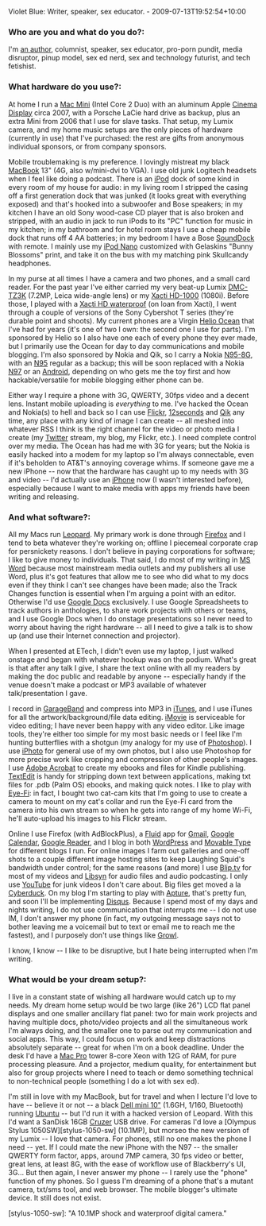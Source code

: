 Violet Blue: Writer, speaker, sex educator. - 2009-07-13T19:52:54+10:00

### Who are you and what do you do?:

I'm [an author](http://tinynibbles.com/ "Violet's website."), columnist, speaker, sex educator, pro-porn pundit, media disruptor, pinup model, sex ed nerd, sex and technology futurist, and tech fetishist.

### What hardware do you use?:

At home I run a [Mac Mini][mac-mini] (Intel Core 2 Duo) with an aluminum Apple [Cinema Display][cinema-display] circa 2007, with a Porsche LaCie hard drive as backup, plus an extra Mini from 2006 that I use for slave tasks. That setup, my Lumix camera, and my home music setups are the only pieces of hardware (currently in use) that I've purchased: the rest are gifts from anonymous individual sponsors, or from company sponsors.

Mobile troublemaking is my preference. I lovingly mistreat my black [MacBook][] 13" (4G, also w/mini-dvi to VGA). I use old junk Logitech headsets when I feel like doing a podcast. There is an [iPod][] dock of some kind in every room of my house for audio: in my living room I stripped the casing off a first generation dock that was junked (it looks great with everything exposed) and that's hooked into a subwoofer and Bose speakers; in my kitchen I have an old Sony wood-case CD player that is also broken and stripped, with an audio in jack to run iPods to its "PC" function for music in my kitchen; in my bathroom and for hotel room stays I use a cheap mobile dock that runs off 4 AA batteries; in my bedroom I have a Bose [SoundDock][] with remote. I mainly use my [iPod Nano][ipod-nano] customized with Gelaskins "Bunny Blossoms" print, and take it on the bus with my matching pink Skullcandy headphones.

In my purse at all times I have a camera and two phones, and a small card reader. For the past year I've either carried my very beat-up Lumix [DMC-TZ3K][lumix-dmc-tz3] (7.2MP, Leica wide-angle lens) or my [Xacti HD-1000][xacti-vpc-hd1000] (1080i). Before those, I played with a [Xacti HD waterproof][xacti-vpc-wh1] (on loan from Xacti), I went through a couple of versions of the Sony Cybershot T series (they're durable point and shoots). My current phones are a Virgin [Helio Ocean][helio-ocean] that I've had for years (it's one of two I own: the second one I use for parts). I'm sponsored by Helio so I also have one each of every phone they ever made, but I primarily use the Ocean for day to day communications and mobile blogging. I'm also sponsored by Nokia and Qik, so I carry a Nokia [N95-8G][n95-8g], with an [N95][] regular as a backup; this will be soon replaced with a Nokia [N97][] or an [Android][], depending on who gets me the toy first and how hackable/versatile for mobile blogging either phone can be.

Either way I require a phone with 3G, QWERTY, 30fps video and a decent lens. Instant mobile uploading is *everything* to me. I've hacked the Ocean and Nokia(s) to hell and back so I can use [Flickr][], [12seconds][] and [Qik][] any time, any place with any kind of image I can create -- all meshed into whatever RSS I think is the right channel for the video or photo media I create (my [Twitter][] stream, my blog, my Flickr, etc.). I need complete control over my media. The Ocean has had me with 3G for years; but the Nokia is easily hacked into a modem for my laptop so I'm always connectable, even if it's beholden to AT&T's annoying coverage whims. If someone gave me a new iPhone -- now that the hardware has caught up to my needs with 3G and video -- I'd actually use an [iPhone][] now (I wasn't interested before), especially because I want to make media with apps my friends have been writing and releasing.

### And what software?:

All my Macs run [Leopard][]. My primary work is done through [Firefox][] and I tend to beta whatever they're working on; offline I piecemeal corporate crap for persnickety reasons. I don't believe in paying corporations for software; I like to give money to individuals. That said, I do most of my writing in [MS Word][word] because most mainstream media outlets and my publishers all use Word, plus it's got features that allow me to see who did what to my docs even if they think I can't see changes have been made; also the Track Changes function is essential when I'm arguing a point with an editor. Otherwise I'd use [Google Docs][google-docs] exclusively. I use Google Spreadsheets to track authors in anthologies, to share work projects with others or teams, and I use Google Docs when I do onstage presentations so I never need to worry about having the right hardware -- all I need to give a talk is to show up (and use their Internet connection and projector).

When I presented at ETech, I didn't even use my laptop, I just walked onstage and began with whatever hookup was on the podium. What's great is that after any talk I give, I share the text online with all my readers by making the doc public and readable by anyone -- especially handy if the venue doesn't make a podcast or MP3 available of whatever talk/presentation I gave.

I record in [GarageBand][] and compress into MP3 in [iTunes][], and I use iTunes for all the artwork/background/file data editing. [iMovie][] is serviceable for video editing; I have never been happy with any video editor. Like image tools, they're either too simple for my most basic needs or I feel like I'm hunting butterflies with a shotgun (my analogy for my use of [Photoshop][]). I use [iPhoto][] for general use of my own photos, but I also use Photoshop for more precise work like cropping and compression of other people's images. I use [Adobe Acrobat][acrobat] to create my ebooks and files for Kindle publishing. [TextEdit][] is handy for stripping down text between applications, making txt files for .pdb (Palm OS) ebooks, and making quick notes. I like to play with [Eye-Fi][]: in fact, I bought two cat-cam kits that I'm going to use to create a camera to mount on my cat's collar and run the Eye-Fi card from the camera into his own stream so when he gets into range of my home Wi-Fi, he'll auto-upload his images to his Flickr stream.

Online I use Firefox (with AdBlockPlus), a [Fluid][] app for [Gmail][], [Google Calendar][google-calendar], [Google Reader][google-reader], and I blog in both [WordPress][] and [Movable Type][movable-type] for different blogs I run. For online images I farm out galleries and one-off shots to a couple different image hosting sites to keep Laughing Squid's bandwidth under control; for the same reasons (and more) I use [Blip.tv][] for most of my videos and [Libsyn][] for audio files and audio podcasting. I only use [YouTube][] for junk videos I don't care about. Big files get moved a la [Cyberduck][]. On my blog I'm starting to play with [Apture][], that's pretty fun, and soon I'll be implementing [Disqus][]. Because I spend most of my days and nights writing, I do not use communication that interrupts me -- I do not use IM, I don't answer my phone (in fact, my outgoing message says not to bother leaving me a voicemail but to text or email me to reach me the fastest), and I purposely don't use things like [Growl][].

I know, I know -- I like to be disruptive, but I hate being interrupted when I'm writing.

### What would be your dream setup?:

I live in a constant state of wishing all hardware would catch up to my needs. My dream home setup would be two large (like 26") LCD flat panel displays and one smaller ancillary flat panel: two for main work projects and having multiple docs, photo/video projects and all the simultaneous work I'm always doing, and the smaller one to parse out my communication and social apps. This way, I could focus on work and keep distractions absolutely separate -- great for when I'm on a book deadline. Under the desk I'd have a [Mac Pro][mac-pro] tower 8-core Xeon with 12G of RAM, for pure processing pleasure. And a projector, medium quality, for entertainment but also for group projects where I need to teach or demo something technical to non-technical people (something I do a lot with sex ed).

I'm still in love with my MacBook, but for travel and when I lecture I'd love to have -- believe it or not -- a black [Dell mini 10"][inspiron-mini-10] (1.6GH, 1/160, Bluetooth) running [Ubuntu][] -- but I'd run it with a hacked version of Leopard. With this I'd want a SanDisk 16GB [Cruzer][] USB drive. For cameras I'd love a [Olympus Stylus 1050SW][stylus-1050-sw] (10.1MP), but morseo the new version of my Lumix -- I love that camera. For phones, still no one makes the phone I need -- yet. If I could mate the new iPhone with the N97 -- the smaller QWERTY form factor, apps, around 7MP camera, 30 fps video or better, great lens, at least 8G, with the ease of workflow use of Blackberry's UI, 3G... But then again, I never answer my phone -- I rarely use the "phone" function of my phones. So I guess I'm dreaming of a phone that's a mutant camera, txt/sms tool, and web browser. The mobile blogger's ultimate device. It still does not exist.


[mac-mini]: http://www.apple.com/macmini/ "The lil' Intel-based Mac."
[cinema-display]: http://www.apple.com/displays/cinema/ "The LCD display line."
[macbook]: http://www.apple.com/macbook/ "The consumer Mac laptop."
[ipod]: http://www.apple.com/ipod/ "The infamous music player."
[sounddock]: http://www.bose.com/controller?event=DTC_LINKS_TARGET_EVENT&DTCLinkID=7475&src=SOUNDDOCK "A speaker system for iPods."
[ipod-nano]: http://www.apple.com/ipodnano/ "The smallest iPod with a screen."
[lumix-dmc-tz3]: http://www.dpreview.com/reviews/panasonictz3/ "A 7.2 megapixel digital camera."
[xacti-vpc-hd1000]: http://sanyo.com/xacti/english/products/vpc_hd1000/ "A hand-held HD video recorder."
[xacti-vpc-wh1]: http://sanyo.com/xacti/english/products/vpc_wh1/ "A hand-held waterproof HD video recorder."
[helio-ocean]: http://www.helio.com/#/mobile-devices/ocean/ "A smartphone with a 2MP camera."
[n95-8g]: http://www.nokiausa.com/find-products/phones/nokia-n95-8gb "A mobile phone with GPS, 5MP camera and 8GB of storage."
[n95]: http://www.nokiausa.com/find-products/phones/nokia-n95 "A mobile phone with GPS and a 5MP camera."
[n97]: http://www.nokiausa.com/find-products/phones/nokia-n97/ "A smartphone with a touch screen, 5MP camera and hardware keyboard."
[android]: http://code.google.com/android/ "A mobile phone platform."
[flickr]: http://www.flickr.com/ "Possibly the best photo-sharing website, like, evar."
[12seconds]: http://12seconds.tv/ "A web service for uploading videos from mobile phones or webcams."
[qik]: http://qik.com/ "A web service for streaming live video from your mobile phone."
[twitter]: http://twitter.com/ "An online micro-blogging platform."
[iphone]: http://www.apple.com/iphone/ "C'mon, you know what this is."
[leopard]: http://www.apple.com/macosx/ "Version 10.5 of the operating system for the Mac."
[firefox]: http://mozilla.com/firefox/ "The very popular open source web browser."
[word]: http://office.microsoft.com/en-us/word/ "A popular document editor."
[google-docs]: http://docs.google.com "A web-based office suite."
[garageband]: http://www.apple.com/ilife/garageband/ "An audio recording and editing tool for the Mac."
[itunes]: http://www.apple.com/itunes/ "The infamous jukebox application."
[imovie]: http://www.apple.com/ilife/imovie/ "An OS X video editor, included in iLife."
[photoshop]: http://adobe.com/products/photoshop/ "The infamous graphic editor."
[iphoto]: http://www.apple.com/ilife/iphoto/ "Photo management software for the Mac."
[acrobat]: http://www.adobe.com/products/acrobat/ "Software for creating and editing PDF documents."
[textedit]: http://support.apple.com/kb/HT2523 "The default text editor included with Mac OS X."
[eye-fi]: http://www.eye.fi/ "Memory cards for cameras with built-in WiFi."
[fluid]: http://fluidapp.com/ "A WebKit-based application for creating Site Specific Browsers."
[gmail]: http://mail.google.com/ "Web-based email."
[google-calendar]: http://calendar.google.com/ "A web-based calendar client."
[google-reader]: http://reader.google.com/ "A web-based feed reader."
[wordpress]: http://wordpress.com/ "Weblog publishing software."
[movable-type]: http://movabletype.org/ "Weblog publishing software."
[blip.tv]: http://blip.tv/ "A media sharing and distribution web service."
[libsyn]: http://www.libsyn.com/ "A web service for distributing DIY podcasts."
[youtube]: http://youtube.com/ "A web site for watching 80's TV commercials and bad mashups."
[cyberduck]: http://cyberduck.ch/ "An FTP/SFTP client for the Mac."
[apture]: http://www.apture.com/ "A web service for adding social-y media to weblogs."
[disqus]: http://disqus.com/ "A web service providing community comments on weblogs."
[growl]: http://growl.info/ "A notification system for Mac OS X."
[mac-pro]: http://www.apple.com/macpro/ "The Intel-based Mac tower computer."
[inspiron-mini-10]: http://www.dell.com/content/products/productdetails.aspx/laptop-inspiron-10?c=us&cs=19&l=en&s=dhs "A netbook."
[ubuntu]: http://www.ubuntu.com/ "A popular Unix distribution."
[cruzer]: http://www.sandisk.com/Products/ProductDetails.aspx?productID=&CatID=1437 "A portable USB flash drive."
[stylus-1050-sw]:  "A 10.1MP shock and waterproof digital camera."

